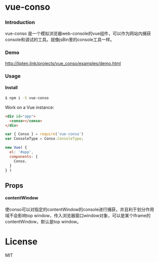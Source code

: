 # vue-conso

### Introduction

vue-conso 是一个模拟浏览器web-console的vue组件，可以作为网站内捕获console和调试的工具。就像jsBin里的console工具一样。

### Demo
http://lipten.link/projects/vue_conso/examples/demo.html

### Usage

#### Install

```bash
$ npm i -S vue-conso
```

Work on a Vue instance:

```HTML
<div id="app">
  <conso></conso>
</div>
```

```JavaScript
var { Conso } = require('vue-conso')
var ConsoleType = Conso.ConsoleType;

new Vue( {
  el: '#app',
  components: {
    Conso,
  }
} )
```

## Props
#### contentWindow
使conso可以对指定的contentWindow的console进行捕获，并且利于划分作用域不会影响top window，传入浏览器窗口window对象，可以是某个Iframe的contentWindow，默认是top window。

# License
MIT

